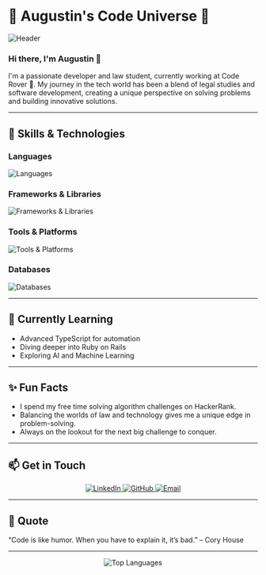 # 🌟 Augustin's Code Universe 🌟

![Header](https://your-header-image-url.com)

### Hi there, I'm Augustin 👋

I'm a passionate developer and law student, currently working at Code Rover 🚀. My journey in the tech world has been a blend of legal studies and software development, creating a unique perspective on solving problems and building innovative solutions.

---

## 🚀 Skills & Technologies

### Languages
<div align="start">
  <img src="https://skillicons.dev/icons?i=javascript,typescript,java,php,html,css,linux,sql,oracle" alt="Languages" />
</div>

### Frameworks & Libraries
<div align="start">
  <img src="https://skillicons.dev/icons?i=react,nextjs,spring,vue,symfony,elasticsearch" alt="Frameworks & Libraries" />
</div>

### Tools & Platforms
<div align="start">
  <img src="https://skillicons.dev/icons?i=nodejs,docker,git,github,vscode,intellij,jira" alt="Tools & Platforms" />
</div>

### Databases
<div align="start">
  <img src="https://skillicons.dev/icons?i=oracle,mysql,postgres,mongodb" alt="Databases" />
</div>

---

## 🌱 Currently Learning

- Advanced TypeScript for automation
- Diving deeper into Ruby on Rails
- Exploring AI and Machine Learning

---

## ✨ Fun Facts

- I spend my free time solving algorithm challenges on HackerRank.
- Balancing the worlds of law and technology gives me a unique edge in problem-solving.
- Always on the lookout for the next big challenge to conquer.

---

## 📫 Get in Touch

<div align="center">
  <a href="https://www.linkedin.com/in/jean-jacques-augustin">
    <img src="https://img.shields.io/badge/LinkedIn-%230077B5.svg?&style=for-the-badge&logo=linkedin&logoColor=white" alt="LinkedIn"/>
  </a>
  <a href="https://github.com/Jean-Jacques-Augustin">
    <img src="https://img.shields.io/badge/GitHub-%2312100E.svg?&style=for-the-badge&logo=github&logoColor=white" alt="GitHub"/>
  </a>
  <a href="mailto:rjja@outlook.fr">
    <img src="https://img.shields.io/badge/Email-%23D14836.svg?&style=for-the-badge&logo=gmail&logoColor=white" alt="Email"/>
  </a>
</div>

---

## 💬 Quote

“Code is like humor. When you have to explain it, it’s bad.” – Cory House

---

<div align="center">
  <img src="https://github-readme-stats.vercel.app/api/top-langs/?username=Jean-Jacques-Augustin&layout=compact&theme=radical" alt="Top Languages"/>
</div>

